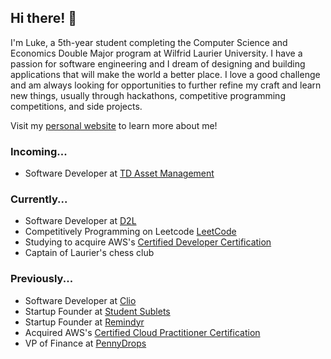 ## Hi there! 👋

I'm Luke, a 5th-year student completing the Computer Science and Economics Double Major program at Wilfrid Laurier University. I have a passion for software engineering and I dream of designing and building applications that will make the world a better place. I love a good challenge and am always looking for opportunities to further refine my craft and learn new things, usually through hackathons, competitive programming competitions, and side projects.

Visit my [personal website](https://www.lukedasios.com/) to learn more about me!

### Incoming...
- Software Developer at [TD Asset Management](https://www.td.com/gl/en/global-investment-solutions/about-us/our-business/td-asset-management) <i class="fa-solid fa-money-bill-trend-up"></i>

### Currently...
- Software Developer at [D2L](https://www.d2l.com/) <i class="fa-solid fa-graduation-cap"></i>
- Competitively Programming on Leetcode [LeetCode](https://leetcode.com/Luke_Das/) <i class="fa-solid fa-trophy"></i>
- Studying to acquire AWS's [Certified Developer Certification](https://aws.amazon.com/certification/certified-developer-associate/?trk=388d2989-92ff-4df0-b2ee-d3064582f09e&sc_channel=ps&ef_id=CjwKCAjwpJWoBhA8EiwAHZFzfh9RO8Iovt_cV_3daK5EaH9Dkw5Zze3w5qbl_KFEp6ZagIpjJYFliRoCmDYQAvD_BwE:G:s&s_kwcid=AL!4422!3!508672714309!e!!g!!aws%20developer%20certification!11138243030!106933369902) <i class="fa-solid fa-cloud"></i>
- Captain of Laurier's chess club <i class="fa-solid fa-chess"></i>

### Previously...
- Software Developer at [Clio](https://www.clio.com/) <i class="fa-solid fa-gavel"></i>
- Startup Founder at [Student Sublets](https://www.studentsublets.co/) <i class="fa-solid fa-building"></i>
- Startup Founder at [Remindyr](https://github.com/LukeDasios/Remindyr) <i class="fa-solid fa-message"></i>
- Acquired AWS's [Certified Cloud Practitioner Certification](https://www.credly.com/badges/6bce9f58-f523-4a3f-8f48-65e11a84bc98/public_url) <i class="fa-solid fa-cloud"></i>
- VP of Finance at [PennyDrops](https://www.pennydrops.org/) <i class="fa-solid fa-coins"></i>

